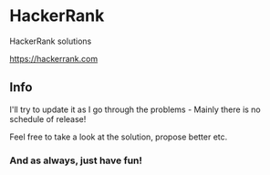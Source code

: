 # HackerRank

HackerRank solutions

https://hackerrank.com

## Info

I'll try to update it as I go through the problems - Mainly there is no schedule of release!

Feel free to take a look at the solution, propose better etc.

### And as always, just have fun!
